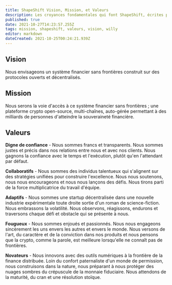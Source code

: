 ```yaml
---
title: ShapeShift Vision, Mission, et Valeurs
description: Les croyances fondamentales qui font ShapeShift, écrites par Willy.
published: true
date: 2021-10-27T14:23:57.255Z
tags: mission, shapeshift, valeurs, vision, willy
editor: markdown
dateCreated: 2021-10-25T00:24:21.939Z
---
```


## Vision
Nous envisageons un système financier sans frontières construit sur des protocoles ouverts et décentralisés.

## Mission
Nous serons la voie d'accès à ce système financier sans frontières ; une plateforme  crypto open-source, multi-chaînes, auto-gérée permettant à des milliards de personnes d'atteindre la souveraineté financière.

## Valeurs

**Digne de confiance** - Nous sommes francs et transparents. Nous sommes justes et précis dans nos relations entre nous et avec nos clients. Nous gagnons la confiance avec le temps et l'exécution, plutôt qu'en l'attendant par défaut.

**Collaboratifs** - Nous sommes des individus talentueux qui s'alignent sur des stratégies unifiées pour construire l'excellence. Nous nous soutenons, nous nous encourageons et nous nous lançons des défis. Nous tirons parti de la force multiplicatrice du travail d'équipe.

**Adaptifs** - Nous sommes une startup décentralisée dans une nouvelle industrie expérimentale toute droite sortie d'un roman de science-fiction. Nous embrassons la volatilité. Nous observons, réagissons, endurons et traversons chaque défi et obstacle qui se présente à nous.

**Fougueux** - Nous sommes enjoués et passionnés. Nous nous engageons sincèrement les uns envers les autres et envers le monde. Nous versons de l'art, du caractère et de la conviction dans nos produits et nous pensons que la crypto, comme la parole, est meilleure lorsqu'elle ne connaît pas de frontières.

**Novateurs** - Nous innovons avec des outils numériques à la frontière de la finance distribuée. Loin du confort paternaliste d'un monde de permission, nous construisons dans la nature, nous préparant à nous protéger des nuages sombres du crépuscule de la monnaie fiduciaire. Nous attendons de la maturité, du cran et une résolution stoïque.